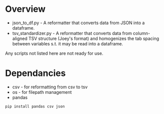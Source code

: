 # Overview
* json_to_df.py - A reformatter that converts data from JSON into a dataframe.
* tsv_standardizer.py - A reformatter that converts data from column-aligned TSV structure (Joey's format) and homogenizes the tab spacing between variables s.t. it may be read into a dataframe.

Any scripts not listed here are not ready for use.

# Dependancies 
* csv - for reformatting from csv to tsv
* os - for filepath management
* pandas

```python
pip install pandas csv json
```
